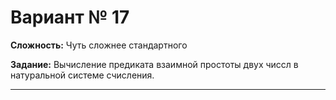 # Вариант № 17
**Сложность:** Чуть сложнее cтандартного

**Задание:**  Вычисление предиката взаимной простоты двух чиссл в натуральной системе счисления.

---